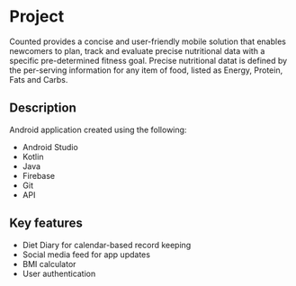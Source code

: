 # Project
Counted provides a concise and user-friendly mobile solution that enables newcomers to plan, track and evaluate precise nutritional data with a specific pre-determined fitness goal. 
Precise nutritional datat is defined by the per-serving information for any item of food, listed as Energy, Protein, Fats and Carbs.

##  Description
Android application created using the following:


* Android Studio
* Kotlin
* Java
* Firebase
* Git
* API

##  Key features

* Diet Diary for calendar-based record keeping
* Social media feed for app updates
* BMI calculator
* User authentication 
  

